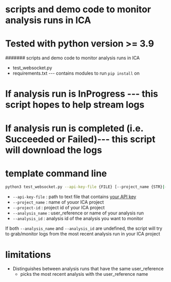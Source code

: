 # scripts and demo code to monitor analysis runs in ICA
# Tested with python version >= 3.9
####### scripts and demo code to monitor analysis runs in ICA
- test_websocket.py
- requirements.txt --- contains modules to run ```pip install``` on
# If analysis run is InProgress --- this script hopes to help stream logs
# If analysis run is completed (i.e. Succeeded or Failed)--- this script will download the logs

# template command line
```bash
python3 test_websocket.py --api-key-file {FILE} [--project_name {STR}|--project-id {STR}] [OPTIONAL:--analysis_name {STR} | --analysis_id {STR}]
```
- ```--api-key-file``` : path to text file that contains [your API key](https://help.ica.illumina.com/account-management/am-iam#api-keys)
- ```--project_name``` : name of youor ICA project
- ```--project-id``` : project id of your ICA project
- ```--analysis_name``` : user_reference or name of your analysis run
- ```--analysis_id``` : analysis id of the analysis you want to monitor

If both ```--analysis_name``` and ```--analysis_id``` are undefined, the script will try to grab/monitor logs from the most recent analysis run in your ICA project

# limitations
- Distinguishes between analysis runs that have the same user_reference
  - picks the most recent analysis with the user_reference name
